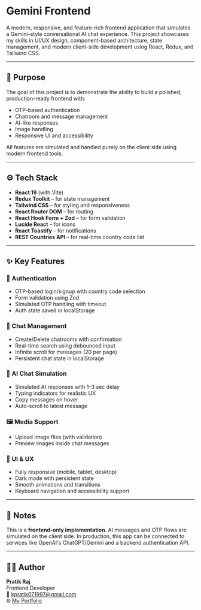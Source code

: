 # Gemini Frontend

A modern, responsive, and feature-rich frontend application  that simulates a Gemini-style conversational AI chat experience. This project showcases my skills in UI/UX design, component-based architecture, state management, and modern client-side development using React, Redux, and Tailwind CSS.

---

## 🎯 Purpose

The goal of this project is to demonstrate the ability to build a polished, production-ready frontend with:

- OTP-based authentication
- Chatroom and message management
- AI-like responses
- Image handling
- Responsive UI and accessibility

All features are simulated and handled purely on the client side using modern frontend tools.

---

## ⚙️ Tech Stack

- **React 19** (with Vite)
- **Redux Toolkit** – for state management
- **Tailwind CSS** – for styling and responsiveness
- **React Router DOM** – for routing
- **React Hook Form + Zod** – for form validation
- **Lucide React** – for icons
- **React Toastify** – for notifications
- **REST Countries API** – for real-time country code list

---

## ✨ Key Features

### 🔐 Authentication

- OTP-based login/signup with country code selection
- Form validation using Zod
- Simulated OTP handling with timeout
- Auth state saved in localStorage

### 💬 Chat Management

- Create/Delete chatrooms with confirmation
- Real-time search using debounced input
- Infinite scroll for messages (20 per page)
- Persistent chat state in localStorage

### 🤖 AI Chat Simulation

- Simulated AI responses with 1–3 sec delay
- Typing indicators for realistic UX
- Copy messages on hover
- Auto-scroll to latest message

### 🖼️ Media Support

- Upload image files (with validation)
- Preview images inside chat messages

### 🌙 UI & UX

- Fully responsive (mobile, tablet, desktop)
- Dark mode with persistent state
- Smooth animations and transitions
- Keyboard navigation and accessibility support

---

## 📝 Notes

This is a **frontend-only implementation**. AI messages and OTP flows are simulated on the client side. In production, this app can be connected to services like OpenAI's ChatGPT/Gemini and a backend authentication API.

---

## 🙋‍♂️ Author

**Pratik Raj**  
Frontend Developer  
📧 kpratik071997@gmail.com  
🌐 [My Portfolio](https://my-portfolio-kpratik0709.vercel.app/)
